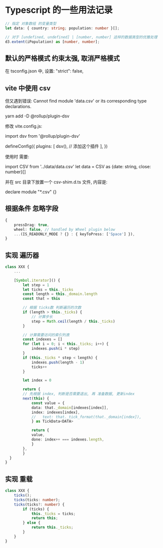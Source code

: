 # Typescript 的一些用法记录

```ts
// 指定 对象数组 的变量类型
let data: { country: string; population: number }[];
```

```ts
// 对于 [undefined, undefined] | [number, number] 这样的数据类型的优雅处理
d3.extent(iPopulation) as [number, number];
```

## 默认的严格模式 约束太强, 取消严格模式

在 tsconfig.json 中, 设置:
"strict": false,

## vite 中使用 csv

但又遇到错误: Cannot find module 'data.csv' or its corresponding type declarations.

yarn add -D @rollup/plugin-dsv

修改 vite.config.js:

import dsv from '@rollup/plugin-dsv'

defineConfig({
plugins: [
dsv(), // 添加这个插件
],
})

使用时 需要:

import CSV from '../data/data.csv'
let data = CSV as {date: string, close: number}[]

并在 src 目录下放置一个 csv-shim.d.ts 文件, 内容是:

declare module "\*.csv" {}

## 根据条件 忽略字段

```ts
{
    pressDrag: true,
    wheel: false, // handled by Wheel plugin below
    ...(IS_READONLY_MODE ? {} : { keyToPress: ['Space'] }),
}
```

## 实现 遍历器

```ts
class XXX {
    ...

    [Symbol.iterator]() {
        let step = 1
        let ticks = this._ticks
        const length = this._domain.length
        const that = this

        // 根据 ticks数 判断遍历的次数
        if (length > this._ticks) {
            // 计算步长
            step = Math.ceil(length / this._ticks)
        }

        // 计算需要访问的索引列表
        const indexes = []
        for (let i = 0; i < this._ticks; i++) {
            indexes.push(i * step)
        }
        if (this._ticks * step < length) {
            indexes.push(length - 1)
            ticks++
        }

        let index = 0

        return {
        // 先根据 index, 判断是否需要退出, 再 准备数据, 更新index
        next(this) {
            const value = {
            data: that._domain[indexes[index]],
            index: indexes[index],
            //   text: that._tick_format(that._domain[index]),
            } as TickData<DATA>

            return {
            value,
            done: index++ === indexes.length,
            }
        },
        }
  }
}
```

## 实现 重载

```ts
class XXX {
    ticks();
    ticks(ticks: number);
    ticks(ticks?: number) {
        if (ticks) {
            this._ticks = ticks;
            return this;
        } else {
            return this._ticks;
        }
    }
}
```
